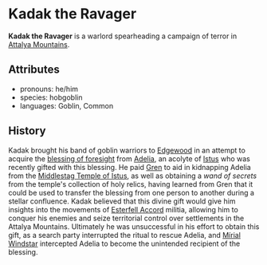 # Kadak the Ravager

**Kadak the Ravager** is a warlord spearheading a campaign of terror in [Attalya Mountains](../../../mote/esterfell/lenya/attalya-mountains).

## Attributes

- pronouns: he/him
- species: hobgoblin
- languages: Goblin, Common

## History

Kadak brought his band of goblin warriors to [Edgewood](../edgewood/edgewood.md) in an attempt to acquire the [blessing of foresight](../../../supernatural-gifts/blessing-of-foresight.md) from [Adelia](adelia.md), an acolyte of [Istus](../../../pantheon/istus.md) who was recently gifted with this blessing. He paid [Gren](gren.md) to aid in kidnapping Adelia from the [Middlestag Temple of Istus](../edgewood/middlestag-temple-of-istus.md), as well as obtaining a _wand of secrets_ from the temple's collection of holy relics, having learned from Gren that it could be used to transfer the blessing from one person to another during a stellar confluence. Kadak believed that this divine gift would give him insights into the movements of [Esterfell Accord](../esterfell-accord.md) militia, allowing him to conquer his enemies and seize territorial control over settlements in the Attalya Mountains. Ultimately he was unsuccessful in his effort to obtain this gift, as a search party interrupted the ritual to rescue Adelia, and [Mírial Windstar](../../verdancy/citizenry/mirial-windstar.md) intercepted Adelia to become the unintended recipient of the blessing.
